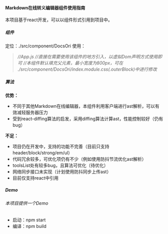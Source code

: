 #### Markdown在线转义编辑器组件使用指南
本项目基于react开发，可以以组件形式引用到项目中。
##### 组件
定位：./src/component/DocsOri
使用：
> *//App.js*
> *//直接在需要使用该组件的地方引入，以虚拟Dom声明方式使用即可*
> *//本组件默认填充父元素，最小宽度为800px，可在 ./src/component/DocsOri/index.module.css(.outerBlock)中进行修改*

##### 算法

**优势：**
* 不同于其他Markdown在线编辑器，本组件利用客户端进行ast解析，可以有效减轻服务器压力
* 受到react-diffing算法的启发，采用diffing算法计算ast，性能控制较好（仍有bug）

**不足：**
* 项目仍在开发中，支持的功能不完善（目前只支持header/block/strong/em/ul）
* 代码冗余较多，可优化项仍有不少（例如使用防抖节流优化ast解析）
* toolsList处有较多bug，且算法可优化（待优化）
* 网络同步接口未实现（计划使用防抖同步上传ast）
* 目前仅支持react中引用

##### Demo
###### 本项目提供一个Demo
* 启动：npm start
* 编译：npm build
